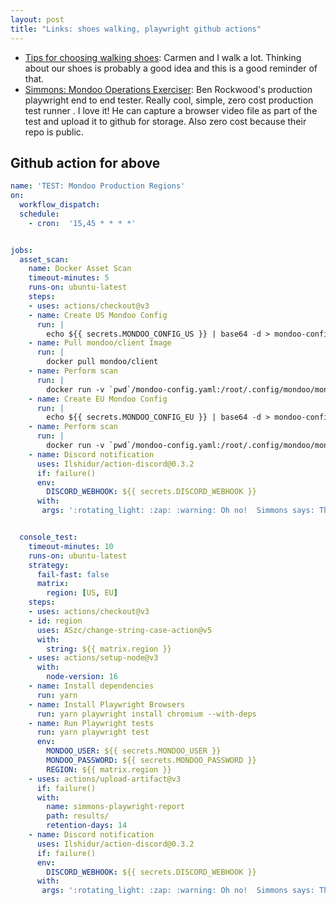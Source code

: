 ```yaml
---
layout: post
title: "Links: shoes walking, playwright github actions"
---
```


* [Tips for choosing walking shoes](https://www.health.harvard.edu/exercise-and-fitness/tips-for-choosing-walking-shoes): Carmen and I walk a lot. Thinking about our shoes is probably a good idea and this is a good reminder of that.
* [Simmons: Mondoo Operations Exerciser](https://github.com/mondoohq/simmons): Ben Rockwood's production playwright end to end tester. Really cool, simple, zero cost production test runner . I love it! He can capture a browser video file as part of the test and upload it to github for storage. Also zero cost because their repo is public.

## Github action for above

```yaml
name: 'TEST: Mondoo Production Regions'
on:
  workflow_dispatch:
  schedule:
    - cron:  '15,45 * * * *'


jobs:
  asset_scan:
    name: Docker Asset Scan
    timeout-minutes: 5
    runs-on: ubuntu-latest
    steps:
    - uses: actions/checkout@v3
    - name: Create US Mondoo Config
      run: | 
        echo ${{ secrets.MONDOO_CONFIG_US }} | base64 -d > mondoo-config.yaml
    - name: Pull mondoo/client Image
      run: | 
        docker pull mondoo/client
    - name: Perform scan
      run: | 
        docker run -v `pwd`/mondoo-config.yaml:/root/.config/mondoo/mondoo.yml --rm mondoo/client scan local
    - name: Create EU Mondoo Config
      run: | 
        echo ${{ secrets.MONDOO_CONFIG_EU }} | base64 -d > mondoo-config.yaml
    - name: Perform scan
      run: | 
        docker run -v `pwd`/mondoo-config.yaml:/root/.config/mondoo/mondoo.yml --rm mondoo/client scan local
    - name: Discord notification
      uses: Ilshidur/action-discord@0.3.2
      if: failure()
      env:
        DISCORD_WEBHOOK: ${{ secrets.DISCORD_WEBHOOK }}
      with:
       args: ':rotating_light: :zap: :warning: Oh no!  Simmons says: The docker scan test failed!'


  console_test:
    timeout-minutes: 10
    runs-on: ubuntu-latest
    strategy:
      fail-fast: false
      matrix:
        region: [US, EU]
    steps:
    - uses: actions/checkout@v3
    - id: region
      uses: ASzc/change-string-case-action@v5
      with:
        string: ${{ matrix.region }}
    - uses: actions/setup-node@v3
      with:
        node-version: 16
    - name: Install dependencies
      run: yarn
    - name: Install Playwright Browsers
      run: yarn playwright install chromium --with-deps
    - name: Run Playwright tests
      run: yarn playwright test
      env:
        MONDOO_USER: ${{ secrets.MONDOO_USER }}
        MONDOO_PASSWORD: ${{ secrets.MONDOO_PASSWORD }}
        REGION: ${{ matrix.region }}
    - uses: actions/upload-artifact@v3
      if: failure()
      with:
        name: simmons-playwright-report
        path: results/
        retention-days: 14
    - name: Discord notification
      uses: Ilshidur/action-discord@0.3.2
      if: failure()
      env:
        DISCORD_WEBHOOK: ${{ secrets.DISCORD_WEBHOOK }}
      with:
       args: ':rotating_light: :zap: :warning: Oh no!  Simmons says: The ${{ matrix.region}} :flag_${{ steps.region.outputs.lowercase }}: console test failed! -> ${{ github.server_url }}/${{ github.repository }}/actions/runs/${{ github.run_id }} '
```